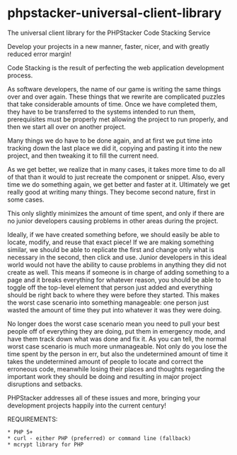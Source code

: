 # phpstacker-universal-client-library
The universal client library for the PHPStacker Code Stacking Service

Develop your projects in a new manner, faster, nicer, and with greatly reduced error margin!

Code Stacking is the result of perfecting the web application development process.

As software developers, the name of our game is writing the same things over and over again. These things that we rewrite are complicated puzzles that take considerable amounts of time. Once we have completed them, they have to be transferred to the systems intended to run them, prerequisites must be properly met allowing the project to run properly, and then we start all over on another project.

Many things we do have to be done again, and at first we put time into tracking down the last place we did it, copying and pasting it into the new project, and then tweaking it to fill the current need.

As we get better, we realize that in many cases, it takes more time to do all of that than it would to just recreate the component or snippet. Also, every time we do something again, we get better and faster at it. Ultimately we get really good at writing many things. They become second nature, first in some cases.

This only slightly minimizes the amount of time spent, and only if there are no junior developers causing problems in other areas during the project.

Ideally, if we have created something before, we should easily be able to locate, modify, and reuse that exact piece! If we are making something similar, we should be able to replicate the first and change only what is necessary in the second, then click and use. Junior developers in this ideal world would not have the ability to cause problems in anything they did not create as well. This means if someone is in charge of adding something to a page and it breaks everything for whatever reason, you should be able to toggle off the top-level element that person just added and everything should be right back to where they were before they started. This makes the worst case scenario into something manageable: one person just wasted the amount of time they put into whatever it was they were doing.

No longer does the worst case scenario mean you need to pull your best people off of everything they are doing, put them in emergency mode, and have them track down what was done and fix it. As you can tell, the normal worst case scenario is much more unmanageable. Not only do you lose the time spent by the person in err, but also the undetermined amount of time it takes the undetermined amount of people to locate and correct the erroneous code, meanwhile losing their places and thoughts regarding the important work they should be doing and resulting in major project disruptions and setbacks.

PHPStacker addresses all of these issues and more, bringing your development projects happily into the current century! 


REQUIREMENTS:

    * PHP 5+
    * curl - either PHP (preferred) or command line (fallback)
    * mcrypt library for PHP
    
